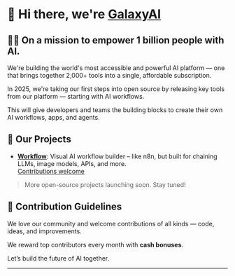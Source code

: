 # 👋 Hi there, we're [GalaxyAI](https://galaxy.ai)

## 🙋‍♀️ On a mission to empower 1 billion people with AI.

We're building the world's most accessible and powerful AI platform — one that brings together 2,000+ tools into a single, affordable subscription. 

In 2025, we're taking our first steps into open source by releasing key tools from our platform — starting with AI workflows. 

This will give developers and teams the building blocks to create their own AI workflows, apps, and agents.

## 🚀 Our Projects

- **[Workflow](https://workflow.galaxy.ai)**: Visual AI workflow builder – like n8n, but built for chaining LLMs, image models, APIs, and more.  
  [Contributions welcome](https://github.com/GalaxyAI-Team/workflow.galaxy.ai)

> More open-source projects launching soon. Stay tuned!

## 🌈 Contribution Guidelines

We love our community and welcome contributions of all kinds — code, ideas, and improvements.

We reward top contributors every month with **cash bonuses**.  

Let’s build the future of AI together.

---
